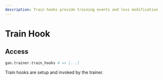 ```yaml
---
description: Train hooks provide training events and loss modification to trainers.
---
```


# Train Hook

## Access

```python
gan.trainer.train_hooks # => [...]
```

Train hooks are setup and invoked by the trainer.

